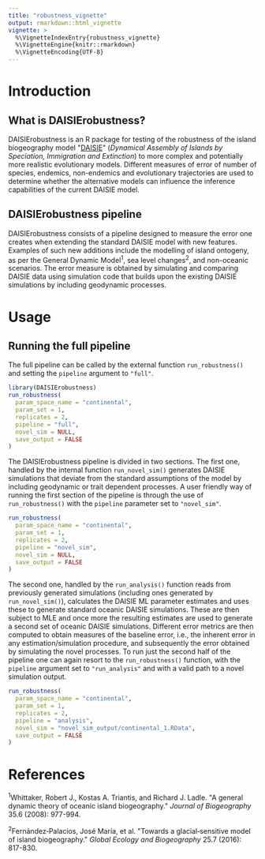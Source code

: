 ```yaml
---
title: "robustness_vignette"
output: rmarkdown::html_vignette
vignette: >
  %\VignetteIndexEntry{robustness_vignette}
  %\VignetteEngine{knitr::rmarkdown}
  %\VignetteEncoding{UTF-8}
---
```


# Introduction

## What is DAISIErobustness?
DAISIErobustness is an R package for testing of the robustness of the island biogeography model "[DAISIE](https://github.com/rsetienne/DAISIE)" (_Dynamical Assembly of Islands by Speciation, Immigration and Extinction_)  to more complex and potentially more realistic evolutionary models. Different measures of error of number of species, endemics, non-endemics and evolutionary trajectories are used to determine whether the alternative models can influence the inference capabilities of the current DAISIE model.

## DAISIErobustness pipeline
DAISIErobustness consists of a pipeline designed to measure the error one creates when extending the standard DAISIE model with new features. Examples of such new additions include the modelling of island ontogeny, as per the General Dynamic Model<sup>1</sup>, sea level changes<sup>2</sup>, and non-oceanic scenarios. The error measure is obtained by simulating and comparing DAISIE data using simulation code that builds upon the existing DAISIE simulations by including geodynamic processes.

# Usage
## Running the full pipeline
The full pipeline can be called by the external function `run_robustness()` and setting the `pipeline` argument to `"full"`.

```r
library(DAISIErobustness)
run_robustness(
  param_space_name = "continental",
  param_set = 1,
  replicates = 2,
  pipeline = "full",
  novel_sim = NULL,
  save_output = FALSE
)
```


The DAISIErobustness pipeline is divided in two sections. The first one, handled by the internal function `run_novel_sim()` generates DAISIE simulations that deviate from the standard assumptions of the model by including geodynamic or trait dependent processes. A user friendly way of running the first section of the pipeline is through the use of `run_robustness()` with the `pipeline` parameter set to `"novel_sim"`.


```r
run_robustness(
  param_space_name = "continental",
  param_set = 1,
  replicates = 2,
  pipeline = "novel_sim",
  novel_sim = NULL,
  save_output = FALSE
)
```

The second one, handled by the `run_analysis()` function reads from previously generated simulations (including ones generated by `run_novel_sim()`), calculates the DAISIE ML parameter estimates and uses these to generate standard oceanic DAISIE simulations. These are then subject to MLE and once more the resulting estimates are used to generate a second set of oceanic DAISIE simulations. Different error metrics are then computed to obtain measures of the baseline error, i.e., the inherent error in any estimation/simulation procedure, and subsequently the error obtained by simulating the novel processes.
To run just the second half of the pipeline one can again resort to the `run_robustness()` function, with the `pipeline` argument set to `"run_analysis"` and with a valid path to a novel simulation output.


```r
run_robustness(
  param_space_name = "continental",
  param_set = 1,
  replicates = 2,
  pipeline = "analysis",
  novel_sim = "novel_sim_output/continental_1.RData",
  save_output = FALSE
)
```

# References
<sup>1</sup>Whittaker, Robert J., Kostas A. Triantis, and Richard J. Ladle. "A general dynamic theory of oceanic island biogeography." _Journal of Biogeography_ 35.6 (2008): 977-994.

<sup>2</sup>Fernández‐Palacios, José María, et al. "Towards a glacial‐sensitive model of island biogeography." _Global Ecology and Biogeography_ 25.7 (2016): 817-830.
